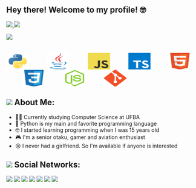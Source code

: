 ## Hey there! Welcome to my profile! :nerd_face:


<a href="https://github.com/JeanExtreme002">
  <img height="175em" src="https://github-readme-stats.vercel.app/api?username=JeanExtreme002&theme=react&show_icons=true&count_private=true"/>
  <img height="175em" src="https://github-readme-stats.vercel.app/api/top-langs/?username=JeanExtreme002&theme=react&layout=compact&langs_count=7"/>
</a>

<a href="https://github.com/JeanExtreme002"><img width="819em" src="https://activity-graph.herokuapp.com/graph?username=JeanExtreme002&bg_color=20232a&color=58a6ff&line=114a88&point=58a6ff&hide_border=true" /></a>

<div style="display: inline_block"><br>
  <img align="center" alt="Python" height="45" width="60" src="https://raw.githubusercontent.com/devicons/devicon/master/icons/python/python-original.svg">
  &nbsp;&nbsp;&nbsp;&nbsp;&nbsp;&nbsp;&nbsp;&nbsp;&nbsp;&nbsp;
  <img align="center" alt="Java" height="45" width="60" src="https://raw.githubusercontent.com/devicons/devicon/master/icons/java/java-original.svg">
  &nbsp;&nbsp;&nbsp;&nbsp;&nbsp;&nbsp;&nbsp;&nbsp;&nbsp;&nbsp;
  <img align="center" alt="Javascript" height="45" width="60" src="https://raw.githubusercontent.com/devicons/devicon/master/icons/javascript/javascript-original.svg">
  &nbsp;&nbsp;&nbsp;&nbsp;&nbsp;&nbsp;&nbsp;&nbsp;&nbsp;&nbsp;
  <img align="center" alt="Typescript" height="45" width="60" src="https://raw.githubusercontent.com/devicons/devicon/master/icons/typescript/typescript-original.svg">
  &nbsp;&nbsp;&nbsp;&nbsp;&nbsp;&nbsp;&nbsp;&nbsp;&nbsp;&nbsp;
  <img align="center" alt="HTML" height="45" width="60" src="https://raw.githubusercontent.com/devicons/devicon/master/icons/html5/html5-original.svg">
  &nbsp;&nbsp;&nbsp;&nbsp;&nbsp;&nbsp;&nbsp;&nbsp;&nbsp;&nbsp;
  <img align="center" alt="CSS" height="45" width="60" src="https://raw.githubusercontent.com/devicons/devicon/master/icons/css3/css3-original.svg">
  &nbsp;&nbsp;&nbsp;&nbsp;&nbsp;&nbsp;&nbsp;&nbsp;&nbsp;&nbsp;
  <img align="center" alt="NodeJS" height="45" width="60" src="https://raw.githubusercontent.com/devicons/devicon/master/icons/nodejs/nodejs-original.svg">
  &nbsp;&nbsp;&nbsp;&nbsp;&nbsp;&nbsp;&nbsp;&nbsp;&nbsp;&nbsp;
  <img align="center" alt="Git" height="45" width="60" src="https://raw.githubusercontent.com/devicons/devicon/master/icons/git/git-original.svg">
</div>

## <img width="30" src="https://media.giphy.com/media/WUlplcMpOCEmTGBtBW/giphy.gif"> About Me:
- :man_student: Currently studying Computer Science at UFBA
- :snake: Python is my main and favorite programming language
- :nerd_face: I started learning programming when I was 15 years old
- :video_game: I'm a senior otaku, gamer and aviation enthusiast
- :cry: I never had a girlfriend. So I'm available if anyone is interested

## <img width="30" src="https://media.giphy.com/media/LnQjpWaON8nhr21vNW/giphy.gif"> Social Networks:
<div>
  <a href="mailto:jeanextreme002@gmail.com" target="_blank"><img src="https://img.shields.io/badge/Gmail-D14836?style=for-the-badge&logo=gmail&logoColor=white" target="_blank"></a>
  <a href="https://pt.stackoverflow.com/users/157404/jeanextreme002?tab=profile" target="_blank"><img src="https://img.shields.io/badge/Stack_Overflow-4CA143?style=for-the-badge&logo=stack-overflow&logoColor=white" target="_blank"></a>
  <a href="https://pypi.org/user/JeanExtreme002/" target="_blank"><img src="https://img.shields.io/badge/Pypi-0073B7?style=for-the-badge&logo=pypi&logoColor=white" target="_blank"></a>
  <a href="https://discord.gg/y8YnpqSE8j" target="_blank"><img src="https://img.shields.io/badge/Discord-7289DA?style=for-the-badge&logo=discord&logoColor=white" target="_blank"></a> 
  <a href="https://steamcommunity.com/id/JeanExtreme002" target="_blank"><img src="https://img.shields.io/badge/Steam-000000?style=for-the-badge&logo=steam&logoColor=white" target="_blank"></a>
  <a href="https://www.instagram.com/jeanextreme002/" target="_blank"><img src="https://img.shields.io/badge/Instagram-E4405F?style=for-the-badge&logo=instagram&logoColor=white" target="_blank"></a>
  <a href="https://myanimelist.net/profile/JeanExtreme002" target="_blank"><img src="https://img.shields.io/badge/MyAnimeList-2F52A2?style=for-the-badge&logo=myanimelist&logoColor=white" target="_blank"></a>
</div>
